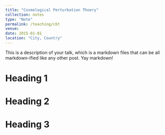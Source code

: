 ```yaml
---
title: "Cosmological Perturbation Thoery"
collection: notes
type: "Note"
permalink: /teaching/cbt
venue:
date: 2015-01-01
location: "City, Country"
---
```


This is a description of your talk, which is a markdown files that can be all markdown-ified like any other post. Yay markdown!

Heading 1
=====

Heading 2
======

Heading 3
======
